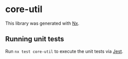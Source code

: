 # core-util

This library was generated with [Nx](https://nx.dev).

## Running unit tests

Run `nx test core-util` to execute the unit tests via [Jest](https://jestjs.io).
